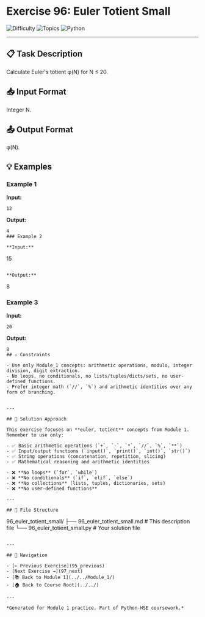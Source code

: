 # Exercise 96: Euler Totient Small

![Difficulty](https://img.shields.io/badge/Difficulty-Module%201-green)
![Topics](https://img.shields.io/badge/Topics-euler%2C%20totient-blue)
![Python](https://img.shields.io/badge/Python-Module%201%20Concepts-yellow)

---

## 📋 Task Description

Calculate Euler's totient φ(N) for N ≤ 20.
## 📥 Input Format

Integer N.
## 📤 Output Format

φ(N).
## 💡 Examples

### Example 1

**Input:**
```
12
```

**Output:**
```
4
### Example 2

**Input:**
```
15
```

**Output:**
```
8
### Example 3

**Input:**
```
20
```

**Output:**
```
8
## ⚠️ Constraints

- Use only Module_1 concepts: arithmetic operations, modulo, integer division, digit extraction.
- No loops, no conditionals, no lists/tuples/dicts/sets, no user-defined functions.
- Prefer integer math (`//`, `%`) and arithmetic identities over any form of branching.


---

## 🎯 Solution Approach

This exercise focuses on **euler, totient** concepts from Module 1. Remember to use only:

- ✅ Basic arithmetic operations (`+`, `-`, `*`, `//`, `%`, `**`)
- ✅ Input/output functions (`input()`, `print()`, `int()`, `str()`)
- ✅ String operations (concatenation, repetition, slicing)
- ✅ Mathematical reasoning and arithmetic identities

- ❌ **No loops** (`for`, `while`)
- ❌ **No conditionals** (`if`, `elif`, `else`)
- ❌ **No collections** (lists, tuples, dictionaries, sets)
- ❌ **No user-defined functions**

---

## 📁 File Structure
```
96_euler_totient_small/
├── 96_euler_totient_small.md     # This description file
└── 96_euler_totient_small.py     # Your solution file
```

---

## 🔗 Navigation

- [← Previous Exercise](95_previous) 
- [Next Exercise →](97_next)
- [📚 Back to Module 1](../../Module_1/)
- [🏠 Back to Course Root](../../)

---

*Generated for Module 1 practice. Part of Python-HSE coursework.*
